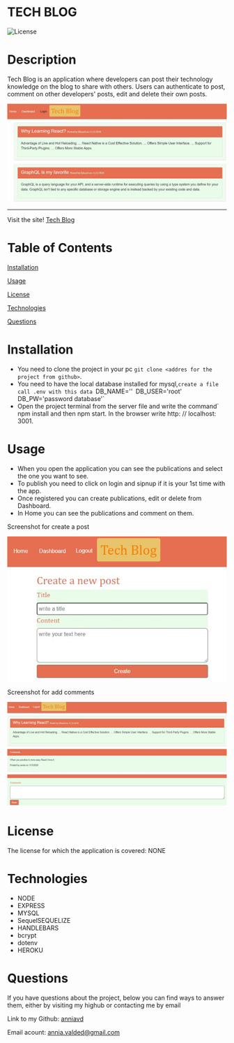 # TECH BLOG


![License](https://img.shields.io/badge/License-NONE-grenn.svg)
  

# Description

Tech Blog is an application where developers can post their technology knowledge on the blog to share with others. Users can authenticate to post, comment on other developers' posts, edit and delete their own posts.

  
  
 ![Homepage](public/images/homepage.jpg)
 _____________________________________________________________________
 Visit the site! [Tech Blog](https://developertechblog.herokuapp.com/)



# Table of Contents

[Installation](#Installation)

[Usage](#Usage)

[License](#License)

[Technologies](#Technologies)

[Questions](#Questions)


  
# Installation 

- You need to clone the project in your pc `git clone <addres for the project from github>`.
- You need to have the local database installed for mysql,`create a file call .env with this data
`DB_NAME='<database name>'`
`DB_USER='root'`
`DB_PW='password database'`
- Open the project terminal from the server file and write the command` npm install  and then npm start. In the browser write 
http: // localhost: 3001. 


# Usage 

- When you open the application you can see the publications and select the one you want to see.
- To publish you need to click on login and sipnup if it is your 1st time with the app.
- Once registered you can create publications, edit or delete from Dashboard.
- In Home you can see the publications and comment on them.



Screenshot for create a post

![create post](public/images/create-post.jpg)



Screenshot for add comments

![create comments](public/images/comment.jpg)


# License
The license for which the application is covered:
NONE 

# Technologies 
* NODE
* EXPRESS
* MYSQL
* SequelSEQUELIZE
* HANDLEBARS
* bcrypt
* dotenv
* HEROKU



# Questions

  If you have questions about the project, below you can find ways to answer them, either by visiting my highub or contacting me by email
  
  Link to my Github: [anniavd](https://github.com/anniavd)

  
  Email acount: [annia.valded@gmail.com](mailto:annia.valded@gmail.com)
    




